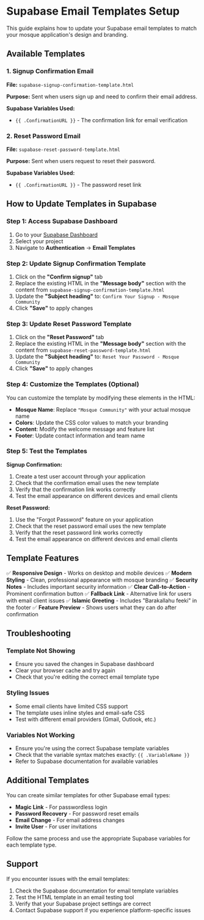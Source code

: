 # Supabase Email Templates Setup

This guide explains how to update your Supabase email templates to match your mosque application's design and branding.

## Available Templates

### 1. Signup Confirmation Email

**File:** `supabase-signup-confirmation-template.html`

**Purpose:** Sent when users sign up and need to confirm their email address.

**Supabase Variables Used:**

- `{{ .ConfirmationURL }}` - The confirmation link for email verification

### 2. Reset Password Email

**File:** `supabase-reset-password-template.html`

**Purpose:** Sent when users request to reset their password.

**Supabase Variables Used:**

- `{{ .ConfirmationURL }}` - The password reset link

## How to Update Templates in Supabase

### Step 1: Access Supabase Dashboard

1. Go to your [Supabase Dashboard](https://supabase.com/dashboard)
2. Select your project
3. Navigate to **Authentication** → **Email Templates**

### Step 2: Update Signup Confirmation Template

1. Click on the **"Confirm signup"** tab
2. Replace the existing HTML in the **"Message body"** section with the content from `supabase-signup-confirmation-template.html`
3. Update the **"Subject heading"** to: `Confirm Your Signup - Mosque Community`
4. Click **"Save"** to apply changes

### Step 3: Update Reset Password Template

1. Click on the **"Reset Password"** tab
2. Replace the existing HTML in the **"Message body"** section with the content from `supabase-reset-password-template.html`
3. Update the **"Subject heading"** to: `Reset Your Password - Mosque Community`
4. Click **"Save"** to apply changes

### Step 4: Customize the Templates (Optional)

You can customize the template by modifying these elements in the HTML:

- **Mosque Name**: Replace `"Mosque Community"` with your actual mosque name
- **Colors**: Update the CSS color values to match your branding
- **Content**: Modify the welcome message and feature list
- **Footer**: Update contact information and team name

### Step 5: Test the Templates

**Signup Confirmation:**

1. Create a test user account through your application
2. Check that the confirmation email uses the new template
3. Verify that the confirmation link works correctly
4. Test the email appearance on different devices and email clients

**Reset Password:**

1. Use the "Forgot Password" feature on your application
2. Check that the reset password email uses the new template
3. Verify that the reset password link works correctly
4. Test the email appearance on different devices and email clients

## Template Features

✅ **Responsive Design** - Works on desktop and mobile devices
✅ **Modern Styling** - Clean, professional appearance with mosque branding
✅ **Security Notes** - Includes important security information
✅ **Clear Call-to-Action** - Prominent confirmation button
✅ **Fallback Link** - Alternative link for users with email client issues
✅ **Islamic Greeting** - Includes "Barakallahu feeki" in the footer
✅ **Feature Preview** - Shows users what they can do after confirmation

## Troubleshooting

### Template Not Showing

- Ensure you saved the changes in Supabase dashboard
- Clear your browser cache and try again
- Check that you're editing the correct email template type

### Styling Issues

- Some email clients have limited CSS support
- The template uses inline styles and email-safe CSS
- Test with different email providers (Gmail, Outlook, etc.)

### Variables Not Working

- Ensure you're using the correct Supabase template variables
- Check that the variable syntax matches exactly: `{{ .VariableName }}`
- Refer to Supabase documentation for available variables

## Additional Templates

You can create similar templates for other Supabase email types:

- **Magic Link** - For passwordless login
- **Password Recovery** - For password reset emails
- **Email Change** - For email address changes
- **Invite User** - For user invitations

Follow the same process and use the appropriate Supabase variables for each template type.

## Support

If you encounter issues with the email templates:

1. Check the Supabase documentation for email template variables
2. Test the HTML template in an email testing tool
3. Verify that your Supabase project settings are correct
4. Contact Supabase support if you experience platform-specific issues

